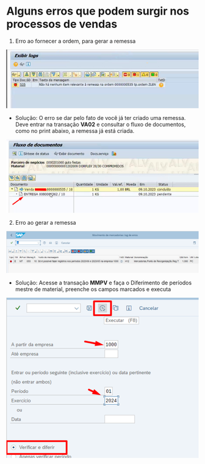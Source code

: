 # Alguns erros que podem surgir nos processos de vendas


1. Erro ao fornecer a ordem, para gerar a remessa   

 ![gerando remessa](image-12.png)   

- Solução: O erro se dar pelo fato de você já ter criado uma remessa. Deve entrar na transação **VA02** e consultar o fluxo de documentos, como no print abaixo, a remessa já está criada.   

![remessa](image-13.png)    

2. Erro ao gerar a remessa   

![gerar remessa](image-14.png)

- Solução: Acesse a transação **MMPV** e faça o Diferimento de períodos mestre de material, preenche os campos marcados e executa   

![deferimento de material](image-15.png)